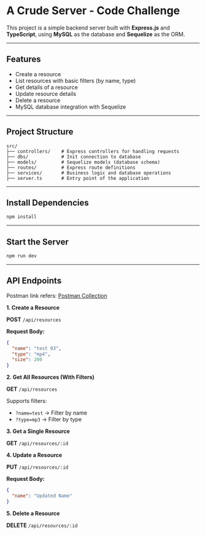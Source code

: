 # A Crude Server - Code Challenge

This project is a simple backend server built with **Express.js** and **TypeScript**, using **MySQL** as the database and **Sequelize** as the ORM.

---

## Features

- Create a resource
- List resources with basic filters (by name, type)
- Get details of a resource
- Update resource details
- Delete a resource
- MySQL database integration with Sequelize

---

## Project Structure

```
src/
├── controllers/    # Express controllers for handling requests
├── dbs/            # Init connection to database
├── models/         # Sequelize models (database schema)
├── routes/         # Express route definitions
├── services/       # Business logic and database operations
├── server.ts       # Entry point of the application
```

---

## Install Dependencies

```sh
npm install
```

---

## Start the Server

```sh
npm run dev
```

---

## API Endpoints

Postman link refers: [Postman Collection](https://www.postman.com/galactic-crater-243609/code-challenge/collection/hlm7lim/resources)

**1. Create a Resource**

**POST** `/api/resources`

**Request Body:**

```json
{
  "name": "test 03",
  "type": "mp4",
  "size": 200
}
```

**2. Get All Resources (With Filters)**

**GET** `/api/resources`

Supports filters:

- `?name=test` → Filter by name
- `?type=mp3` → Filter by type

**3. Get a Single Resource**

**GET** `/api/resources/:id`

**4. Update a Resource**

**PUT** `/api/resources/:id`

**Request Body:**

```json
{
  "name": "Updated Name"
}
```

**5. Delete a Resource**

**DELETE** `/api/resources/:id`
